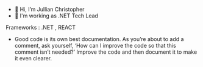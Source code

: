 - 👋 Hi, I’m Jullian Christopher
- 👀 I'm working as .NET Tech Lead

Frameworks :
    .NET , REACT

- Good code is its own best documentation. As you’re about to add a comment, ask yourself,
  ‘How can I improve the code so that this comment isn’t needed?’ Improve the code and then document it to make it even clearer.
  
  
